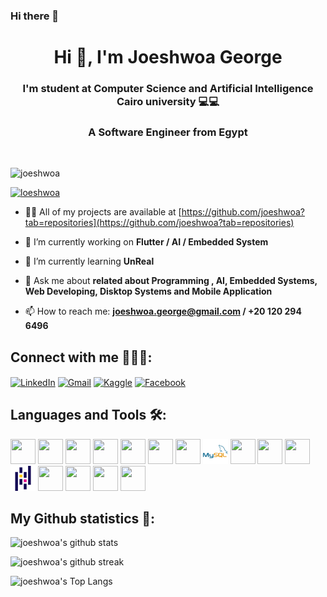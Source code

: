 ### Hi there 👋

<h1 align="center">Hi 👋, I'm Joeshwoa George</h1>
<h3 align="center">I'm student at Computer Science and Artificial Intelligence Cairo university 💻💻</h3>
<h3 align="center">A Software Engineer from Egypt</h3><br>

<p align="left"> <img src="https://komarev.com/ghpvc/?username=joeshwoa&label=Profile%20views&color=000000&style=plastic" alt="joeshwoa" /> </p>
<p align="left"> <a href="https://github.com/ryo-ma/github-profile-trophy"><img src="https://github-profile-trophy.vercel.app/?username=joeshwoa" alt="loeshwoa" /></a> </p>

- 👨‍💻 All of my projects are available at [https://github.com/joeshwoa?tab=repositories](https://github.com/joeshwoa?tab=repositories)

- 🔭 I’m currently working on  **Flutter / AI / Embedded System**
- 🌱 I’m currently learning **UnReal**
- 💬 Ask me about **related about Programming , AI, Embedded Systems, Web Developing, Disktop Systems and Mobile Application**
- 📫 How to reach me: **joeshwoa.george@gmail.com / +20 120 294 6496**

## Connect with me 🙋🏻‍♀️:
<p>
  <a href="https://www.linkedin.com/in/joeshwoa-george-05678b229" target="blank"><img align="center" src="https://img.icons8.com/fluency/48/000000/linkedin.png" alt="LinkedIn" height="40" width="40" /></a>
  <a href="mailto:joeshwoa.george@gmail.com" target="blank"><img align="center" src="https://img.icons8.com/color/48/000000/gmail--v1.png" alt="Gmail" height="40" width="40" /></a>
  <a href="https://www.kaggle.com/joeshwoageorge" target="blank"><img align="center" src="https://raw.githubusercontent.com/rahuldkjain/github-profile-readme-generator/master/src/images/icons/Social/kaggle.svg" alt="Kaggle" height="40" width="40" /></a>
  <a href="https://www.facebook.com/joeshwoa.max/" target="blank"><img align="center" src="https://raw.githubusercontent.com/rahuldkjain/github-profile-readme-generator/master/src/images/icons/Social/facebook.svg" alt="Facebook" height="40" width="40" /></a>
</p>

## Languages and Tools 🛠:
<p>
  <img src="https://img.icons8.com/color/48/000000/c-plus-plus-logo.png" width="40" height="40"/>
  <img src="https://img.icons8.com/color/48/undefined/c-sharp-logo.png" width="40" height="40"/>
  
  <img src="https://img.icons8.com/color/48/undefined/java-coffee-cup-logo--v1.png" width="40" height="40"/>
  
  <img src="https://img.icons8.com/color/48/000000/html-5--v1.png" width="40" height="40"/>
  <img src="https://img.icons8.com/color/48/000000/css3.png" width="40" height="40"/>
  <img src="https://img.icons8.com/color/48/000000/javascript--v2.png" width="40" height="40"/>
  
  <img src="https://img.icons8.com/external-soft-fill-juicy-fish/60/undefined/external-sql-coding-and-development-soft-fill-soft-fill-juicy-fish.png" width="40" height="40"/>
  <img src="https://raw.githubusercontent.com/devicons/devicon/master/icons/mysql/mysql-original-wordmark.svg" width="40" height="40"/>
  
  <img src="https://img.icons8.com/color/48/undefined/dart.png" width="40" height="40"/>
  <img src="https://img.icons8.com/fluency/48/undefined/flutter.png" width="40" height="40"/>

  <img src="https://img.icons8.com/color/48/000000/python--v2.png" width="40" height="40"/>
  <img src="https://raw.githubusercontent.com/devicons/devicon/2ae2a900d2f041da66e950e4d48052658d850630/icons/pandas/pandas-original.svg" width="40" height="40"/>
  <img src="https://seaborn.pydata.org/_images/logo-mark-lightbg.svg" width="40" height="40"/>
  <img src="https://upload.wikimedia.org/wikipedia/commons/0/05/Scikit_learn_logo_small.svg" width="40" height="40"/>
  <img src="https://www.vectorlogo.zone/logos/tensorflow/tensorflow-icon.svg" width="40" height="40"/>
  
  <img src="https://upload.wikimedia.org/wikipedia/commons/2/21/Matlab_Logo.png" width="40" height="40"/>
 </p>

## My Github statistics 🚀:

![joeshwoa's github stats](https://github-readme-stats.vercel.app/api?username=joeshwoa&show_icons=true&theme=tokyonight)

![joeshwoa's github streak](https://github-readme-streak-stats.herokuapp.com/?user=joeshwoa&theme=tokyonight&include_all_commits=true&count_private=true)

![joeshwoa's Top Langs](https://github-readme-stats.vercel.app/api/top-langs/?username=joeshwoa&theme=tokyonight&layout=compact)




